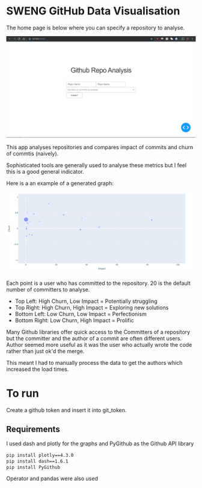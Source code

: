 # SWENG GitHub Data Visualisation

The home page is below where you can specify a repository to analyse.

![Home page](homepage.png)

This app analyses repositories and compares impact of commits and churn of commtis (naively).

Sophisticated tools are generally used to analyse these metrics but I feel this is a good general indicator.

Here is a an example of a generated graph:

![Graph of Tensorflow's Tensorflow repo](graphEx.png) 

Each point is a user who has committed to the repository. 20 is the default number of committers to analyse.

 - Top Left: High Churn, Low Impact = Potentially struggling
 - Top Right: High Churn, High Impact = Exploring new solutions
 - Bottom Left: Low Churn, Low Impact = Perfectionism
 - Bottom Right: Low Churn, High Impact = Prolific
 
Many Github libraries offer quick access to the Committers of a repository but the committer and the author of a commit are often different users. Author seemed more useful as it was the user who actually wrote the code rather than just ok'd the merge.

This meant I had to manually process the data to get the authors which increased the load times.

# To run

Create a github token and insert it into git_token.

## Requirements
I used dash and plotly for the graphs and PyGithub as the Github API library

    pip install plotly==4.3.0
    pip install dash==1.6.1
    pip install PyGithub

Operator and pandas were also used
